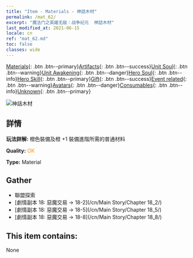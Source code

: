 ```yaml
---
title: "Item - Materials - 神話木材"
permalink: /mat_62/
excerpt: "魔法门之英雄无敌：战争纪元  神話木材"
last_modified_at: 2021-06-15
locale: cn
ref: "mat_62.md"
toc: false
classes: wide
---
```

 [Materials](/ItemsCN/){: .btn .btn--primary}[Artifacts](/ItemsCN/Artifacts/){: .btn .btn--success}[Unit Soul](/ItemsCN/UnitSoul/){: .btn .btn--warning}[Unit Awakening](/ItemsCN/UnitAwakening/){: .btn .btn--danger}[Hero Soul](/ItemsCN/HeroSoul/){: .btn .btn--info}[Hero Skill](/ItemsCN/HeroSkill/){: .btn .btn--primary}[Gift](/ItemsCN/Gift/){: .btn .btn--success}[Event related](/ItemsCN/Events/){: .btn .btn--warning}[Avatars](/ItemsCN/Avatars/){: .btn .btn--danger}[Consumables](/ItemsCN/Consumables/){: .btn .btn--info}[Unknown](/ItemsCN/Unknown/){: .btn .btn--primary}

 ![神話木材](/images/t/i_cailiao_mucai3.png)

## 詳情
 **玩法詳解:** 橙色裝備及橙 +1 裝備進階所需的普通材料

 **Quality:** <span style="color: #FF8C00">OK</span>

 **Type:** Material

## Gather

*    聯盟探索 
*    [劇情副本 18: 惡魔交易 -> 18-2](/cn/Main Story/Chapter 18_2/) 
*    [劇情副本 18: 惡魔交易 -> 18-5](/cn/Main Story/Chapter 18_5/) 
*    [劇情副本 18: 惡魔交易 -> 18-8](/cn/Main Story/Chapter 18_8/) 

## This item contains:

  None

